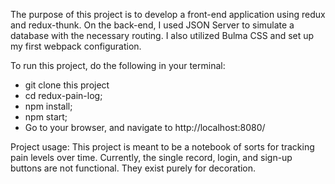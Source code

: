 The purpose of this project is to develop a front-end application using redux and redux-thunk. On the back-end, I used JSON Server to simulate a database with the necessary routing. I also utilized Bulma CSS and set up my first webpack configuration.

To run this project, do the following in your terminal:
  - git clone this project
  - cd redux-pain-log;
  - npm install;
  - npm start;
  - Go to your browser, and navigate to http://localhost:8080/

Project usage:
This project is meant to be a notebook of sorts for tracking pain levels over time.
Currently, the single record, login, and sign-up buttons are not functional. They exist purely for decoration.
